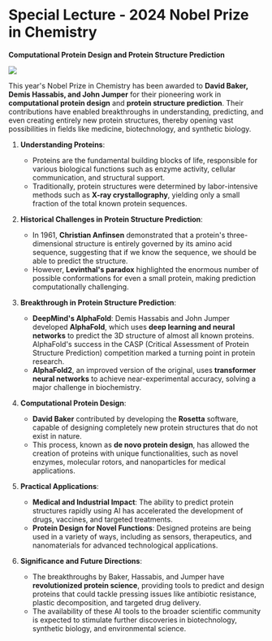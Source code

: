 # Special Lecture - 2024 Nobel Prize in Chemistry

**Computational Protein Design and Protein Structure Prediction**

![](figs/2024-chemistry-laureates.jpeg)

This year's Nobel Prize in Chemistry has been awarded to **David Baker, Demis Hassabis, and John Jumper** for their pioneering work in **computational protein design** and **protein structure prediction**. Their contributions have enabled breakthroughs in understanding, predicting, and even creating entirely new protein structures, thereby opening vast possibilities in fields like medicine, biotechnology, and synthetic biology.

1. **Understanding Proteins**:

   - Proteins are the fundamental building blocks of life, responsible for various biological functions such as enzyme activity, cellular communication, and structural support.
   - Traditionally, protein structures were determined by labor-intensive methods such as **X-ray crystallography**, yielding only a small fraction of the total known protein sequences.

2. **Historical Challenges in Protein Structure Prediction**:

   - In 1961, **Christian Anfinsen** demonstrated that a protein's three-dimensional structure is entirely governed by its amino acid sequence, suggesting that if we know the sequence, we should be able to predict the structure.
   - However, **Levinthal's paradox** highlighted the enormous number of possible conformations for even a small protein, making prediction computationally challenging.

3. **Breakthrough in Protein Structure Prediction**:

   - **DeepMind's AlphaFold**: Demis Hassabis and John Jumper developed **AlphaFold**, which uses **deep learning and neural networks** to predict the 3D structure of almost all known proteins. AlphaFold's success in the CASP (Critical Assessment of Protein Structure Prediction) competition marked a turning point in protein research.
   - **AlphaFold2**, an improved version of the original, uses **transformer neural networks** to achieve near-experimental accuracy, solving a major challenge in biochemistry.

4. **Computational Protein Design**:

   - **David Baker** contributed by developing the **Rosetta** software, capable of designing completely new protein structures that do not exist in nature.
   - This process, known as **de novo protein design**, has allowed the creation of proteins with unique functionalities, such as novel enzymes, molecular rotors, and nanoparticles for medical applications.

5. **Practical Applications**:

   - **Medical and Industrial Impact**: The ability to predict protein structures rapidly using AI has accelerated the development of drugs, vaccines, and targeted treatments.
   - **Protein Design for Novel Functions**: Designed proteins are being used in a variety of ways, including as sensors, therapeutics, and nanomaterials for advanced technological applications.

6. **Significance and Future Directions**:
   - The breakthroughs by Baker, Hassabis, and Jumper have **revolutionized protein science**, providing tools to predict and design proteins that could tackle pressing issues like antibiotic resistance, plastic decomposition, and targeted drug delivery.
   - The availability of these AI tools to the broader scientific community is expected to stimulate further discoveries in biotechnology, synthetic biology, and environmental science.

```{tableofcontents}

```
